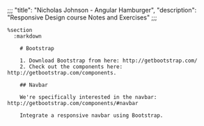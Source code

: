 ;;;
"title": "Nicholas Johnson - Angular Hamburger",
"description": "Responsive Design course Notes and Exercises"
;;;

    %section
      :markdown

        # Bootstrap

        1. Download Bootstrap from here: http://getbootstrap.com/
        2. Check out the components here: http://getbootstrap.com/components.

        ## Navbar

        We're specifically interested in the navbar: http://getbootstrap.com/components/#navbar

        Integrate a responsive navbar using Bootstrap.

